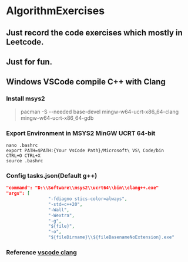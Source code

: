 # AlgorithmExercises
## Just record the code exercises which mostly in Leetcode. 
## Just for fun.
## Windows VSCode compile C++ with Clang
### Install msys2
> pacman -S --needed base-devel mingw-w64-ucrt-x86_64-clang mingw-w64-ucrt-x86_64-gdb
### Export Environment in MSYS2 MinGW UCRT 64-bit
```shell
nano .bashrc
export PATH=$PATH:{Your VsCode Path}/Microsoft\ VS\ Code/bin
CTRL+O CTRL+X
source .bashrc
```
### Config tasks.json(Default g++)
```json
"command": "D:\\Software\\msys2\\ucrt64\\bin\\clang++.exe"
"args": [
                "-fdiagno stics-color=always",
                "-std=c++20",
                "-Wall",
                "-Wextra",
                "-g",
                "${file}",
                "-o",
                "${fileDirname}\\${fileBasenameNoExtension}.exe"
```
### Reference [vscode clang](https://solarianprogrammer.com/2021/06/11/install-clang-windows-msys2-mingw-w64/)